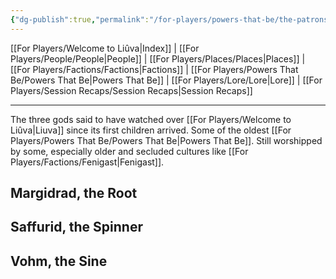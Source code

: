 ```yaml
---
{"dg-publish":true,"permalink":"/for-players/powers-that-be/the-patrons/"}
---
```


[[For Players/Welcome to Liûva\|Index]] | [[For Players/People/People\|People]] | [[For Players/Places/Places\|Places]] | [[For Players/Factions/Factions\|Factions]] | [[For Players/Powers That Be/Powers That Be\|Powers That Be]] | [[For Players/Lore/Lore\|Lore]] | [[For Players/Session Recaps/Session Recaps\|Session Recaps]]
***
The three gods said to have watched over [[For Players/Welcome to Liûva\|Liuva]] since its first children arrived. Some of the oldest [[For Players/Powers That Be/Powers That Be\|Powers That Be]]. Still worshipped by some, especially older and secluded cultures like [[For Players/Factions/Fenigast\|Fenigast]].

## Margidrad, the Root

## Saffurid, the Spinner

## Vohm, the Sine